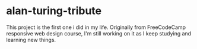 # alan-turing-tribute
This project is the first one i did in my life. Originally from FreeCodeCamp responsive web design course, I'm still working on it as I keep studying and learning new things.
